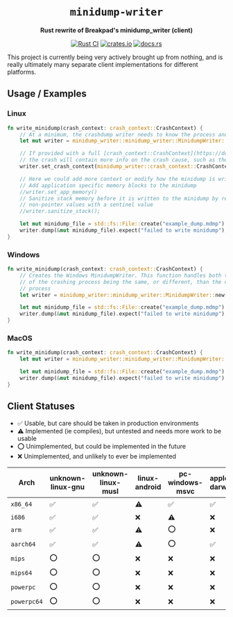 <div align="center">

# `minidump-writer`

**Rust rewrite of Breakpad's minidump_writer (client)**

[![Rust CI](https://github.com/rust-minidump/minidump-writer/actions/workflows/ci.yml/badge.svg)](https://github.com/rust-minidump/minidump-writer/actions/workflows/ci.yml)
[![crates.io](https://img.shields.io/crates/v/minidump-writer.svg)](https://crates.io/crates/minidump-writer)
[![docs.rs](https://docs.rs/minidump-writer/badge.svg)](https://docs.rs/minidump-writer)

</div>

This project is currently being very actively brought up from nothing, and is really ultimately many separate client implementations for different platforms.

## Usage / Examples

### Linux

```rust
fn write_minidump(crash_context: crash_context::CrashContext) {
    // At a minimum, the crashdump writer needs to know the process and thread that the crash occurred in
    let mut writer = minidump_writer::minidump_writer::MinidumpWriter::new(crash_context.pid, crash_context.tid);

    // If provided with a full [crash_context::CrashContext](https://docs.rs/crash-context/latest/crash_context/struct.CrashContext.html),
    // the crash will contain more info on the crash cause, such as the signal
    writer.set_crash_context(minidump_writer::crash_context::CrashContext { inner: crash_context });

    // Here we could add more context or modify how the minidump is written, eg
    // Add application specific memory blocks to the minidump
    //writer.set_app_memory()
    // Sanitize stack memory before it is written to the minidump by replacing
    // non-pointer values with a sentinel value
    //writer.sanitize_stack();

    let mut minidump_file = std::fs::File::create("example_dump.mdmp").expect("failed to create file");
    writer.dump(&mut minidump_file).expect("failed to write minidump");
}
```

### Windows

```rust
fn write_minidump(crash_context: crash_context::CrashContext) {
    // Creates the Windows MinidumpWriter. This function handles both the case
    // of the crashing process being the same, or different, than the current
    // process
    let writer = minidump_writer::minidump_writer::MinidumpWriter::new(crash_context)?;

    let mut minidump_file = std::fs::File::create("example_dump.mdmp").expect("failed to create file");
    writer.dump(&mut minidump_file).expect("failed to write minidump");
}
```

### MacOS

```rust
fn write_minidump(crash_context: crash_context::CrashContext) {
    let mut writer = minidump_writer::minidump_writer::MinidumpWriter::new(crash_context)?;

    let mut minidump_file = std::fs::File::create("example_dump.mdmp").expect("failed to create file");
    writer.dump(&mut minidump_file).expect("failed to write minidump");
}
```

## Client Statuses

- ✅ Usable, but care should be taken in production environments
- ⚠️ Implemented (ie compiles), but untested and needs more work to be usable
- ⭕️ Unimplemented, but could be implemented in the future
- ❌ Unimplemented, and unlikely to ever be implemented

| Arch | unknown-linux-gnu | unknown-linux-musl | linux-android | pc-windows-msvc | apple-darwin | apple-ios
--- | --- | --- | --- | --- | --- | --- |
`x86_64` | ✅ | ✅ | ⚠️ | ✅ | ✅ | ⭕️ |
`i686` | ✅ | ✅ | ❌ | ⚠️ | ❌ | | ❌ |
`arm` | ✅ | ✅ | ⚠️ | ⭕️ | ❌ | ❌ |
`aarch64` | ✅ | ✅ | ⚠️ | ⭕️ | ✅ | ⭕️ |
`mips` | ⭕️ | ⭕️ | ❌ | ❌ | ❌ | ❌ |
`mips64` | ⭕️ | ⭕️ | ❌ | ❌ | ❌ | ❌ |
`powerpc` | ⭕️ | ⭕️ | ❌ | ❌ | ❌ | ❌ |
`powerpc64` | ⭕️ | ⭕️ | ❌ | ❌ | ❌ | ❌ |
